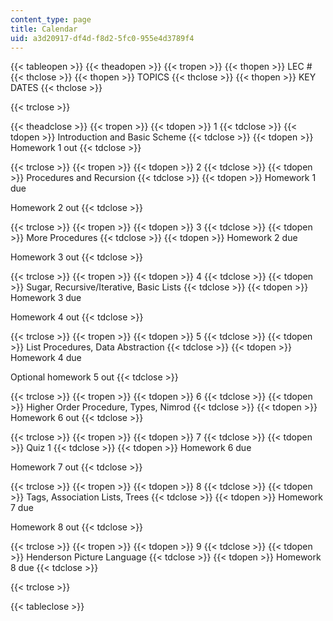 ```yaml
---
content_type: page
title: Calendar
uid: a3d20917-df4d-f8d2-5fc0-955e4d3789f4
---
```


{{< tableopen >}}
{{< theadopen >}}
{{< tropen >}}
{{< thopen >}}
LEC #
{{< thclose >}}
{{< thopen >}}
TOPICS
{{< thclose >}}
{{< thopen >}}
KEY DATES
{{< thclose >}}

{{< trclose >}}

{{< theadclose >}}
{{< tropen >}}
{{< tdopen >}}
1
{{< tdclose >}}
{{< tdopen >}}
Introduction and Basic Scheme
{{< tdclose >}}
{{< tdopen >}}
Homework 1 out
{{< tdclose >}}

{{< trclose >}}
{{< tropen >}}
{{< tdopen >}}
2
{{< tdclose >}}
{{< tdopen >}}
Procedures and Recursion
{{< tdclose >}}
{{< tdopen >}}
Homework 1 due  
  
Homework 2 out
{{< tdclose >}}

{{< trclose >}}
{{< tropen >}}
{{< tdopen >}}
3
{{< tdclose >}}
{{< tdopen >}}
More Procedures
{{< tdclose >}}
{{< tdopen >}}
Homework 2 due  
  
Homework 3 out
{{< tdclose >}}

{{< trclose >}}
{{< tropen >}}
{{< tdopen >}}
4
{{< tdclose >}}
{{< tdopen >}}
Sugar, Recursive/Iterative, Basic Lists
{{< tdclose >}}
{{< tdopen >}}
Homework 3 due  
  
Homework 4 out
{{< tdclose >}}

{{< trclose >}}
{{< tropen >}}
{{< tdopen >}}
5
{{< tdclose >}}
{{< tdopen >}}
List Procedures, Data Abstraction
{{< tdclose >}}
{{< tdopen >}}
Homework 4 due  
  
Optional homework 5 out
{{< tdclose >}}

{{< trclose >}}
{{< tropen >}}
{{< tdopen >}}
6
{{< tdclose >}}
{{< tdopen >}}
Higher Order Procedure, Types, Nimrod
{{< tdclose >}}
{{< tdopen >}}
Homework 6 out
{{< tdclose >}}

{{< trclose >}}
{{< tropen >}}
{{< tdopen >}}
7
{{< tdclose >}}
{{< tdopen >}}
Quiz 1
{{< tdclose >}}
{{< tdopen >}}
Homework 6 due  
  
Homework 7 out
{{< tdclose >}}

{{< trclose >}}
{{< tropen >}}
{{< tdopen >}}
8
{{< tdclose >}}
{{< tdopen >}}
Tags, Association Lists, Trees
{{< tdclose >}}
{{< tdopen >}}
Homework 7 due  
  
Homework 8 out
{{< tdclose >}}

{{< trclose >}}
{{< tropen >}}
{{< tdopen >}}
9
{{< tdclose >}}
{{< tdopen >}}
Henderson Picture Language
{{< tdclose >}}
{{< tdopen >}}
Homework 8 due
{{< tdclose >}}

{{< trclose >}}

{{< tableclose >}}